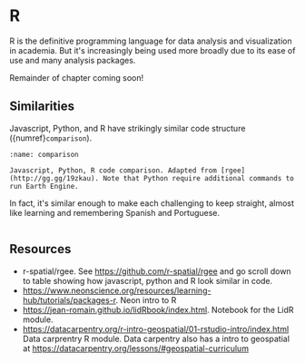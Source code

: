 # R
R is the definitive programming language for data analysis and visualization in academia. But it's increasingly being used more broadly due to its ease of use and many analysis packages.

Remainder of chapter coming soon!

## Similarities
Javascript, Python, and R have strikingly similar code structure ({numref}`comparison`).

```{figure} /figures/rgee.png
:name: comparison

Javascript, Python, R code comparison. Adapted from [rgee](http://gg.gg/19zkau). Note that Python require additional commands to run Earth Engine.
```

In fact, it's similar enough to make each challenging to keep straight, almost like learning and remembering Spanish and Portuguese.


```{tip} R has the somewhat annoying symbol for variables or assignment operator of <-, but you can quickly enter it using the keyboard shortcut Alt/Option and - (Alt and minus sign) in Windows/Mac.
```

## Resources

- r-spatial/rgee. See https://github.com/r-spatial/rgee and go scroll down to table showing how javascript, python and R look similar in code.
- https://www.neonscience.org/resources/learning-hub/tutorials/packages-r. Neon intro to R
- https://jean-romain.github.io/lidRbook/index.html. Notebook for the LidR module.
- https://datacarpentry.org/r-intro-geospatial/01-rstudio-intro/index.html Data carprentry R module. Data carpentry also has a intro to geospatial at https://datacarpentry.org/lessons/#geospatial-curriculum

<!-- ## Notes
- R tutorial with Lidr and a lidar spatial dataset from NRCP? 

-->
